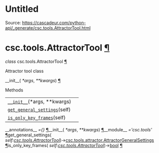 # Untitled

Source: https://cascadeur.com/python-api/_generate/csc.tools.AttractorTool.html

# csc.tools.AttractorTool [¶](https://cascadeur.com/python-api/_generate/csc.tools.AttractorTool.html\#csc-tools-attractortool "Permalink to this heading")

_class_ csc.tools.AttractorTool [¶](https://cascadeur.com/python-api/_generate/csc.tools.AttractorTool.html#csc.tools.AttractorTool "Permalink to this definition")

Attractor tool class

\_\_init\_\_( _\*args_, _\*\*kwargs_) [¶](https://cascadeur.com/python-api/_generate/csc.tools.AttractorTool.html#csc.tools.AttractorTool.__init__ "Permalink to this definition")

Methods

|     |     |
| --- | --- |
| [`__init__`](https://cascadeur.com/python-api/csc.html#csc.tools.AttractorTool.__init__ "csc.tools.AttractorTool.__init__")(\*args, \*\*kwargs) |  |
| [`get_general_settings`](https://cascadeur.com/python-api/csc.html#csc.tools.AttractorTool.get_general_settings "csc.tools.AttractorTool.get_general_settings")(self) |  |
| [`is_only_key_frames`](https://cascadeur.com/python-api/csc.html#csc.tools.AttractorTool.is_only_key_frames "csc.tools.AttractorTool.is_only_key_frames")(self) |  |

\_\_annotations\_\_ _={}_ [¶](https://cascadeur.com/python-api/_generate/csc.tools.AttractorTool.html#csc.tools.AttractorTool.__annotations__ "Permalink to this definition")\_\_init\_\_( _\*args_, _\*\*kwargs_) [¶](https://cascadeur.com/python-api/_generate/csc.tools.AttractorTool.html#id0 "Permalink to this definition")\_\_module\_\_ _='csc.tools'_ [¶](https://cascadeur.com/python-api/_generate/csc.tools.AttractorTool.html#csc.tools.AttractorTool.__module__ "Permalink to this definition")get\_general\_settings( _self:[csc.tools.AttractorTool](https://cascadeur.com/python-api/csc.html#csc.tools.AttractorTool "csc.tools.AttractorTool")_)→[csc.tools.attractor.AttractorGeneralSettings](https://cascadeur.com/python-api/csc.html#csc.tools.attractor.AttractorGeneralSettings "csc.tools.attractor.AttractorGeneralSettings") [¶](https://cascadeur.com/python-api/_generate/csc.tools.AttractorTool.html#csc.tools.AttractorTool.get_general_settings "Permalink to this definition")is\_only\_key\_frames( _self:[csc.tools.AttractorTool](https://cascadeur.com/python-api/csc.html#csc.tools.AttractorTool "csc.tools.AttractorTool")_)→[bool](https://docs.python.org/3/library/functions.html#bool "(in Python v3.13)") [¶](https://cascadeur.com/python-api/_generate/csc.tools.AttractorTool.html#csc.tools.AttractorTool.is_only_key_frames "Permalink to this definition")